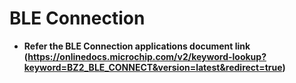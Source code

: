 # BLE Connection

-   **Refer the BLE Connection applications document link (https://onlinedocs.microchip.com/v2/keyword-lookup?keyword=BZ2_BLE_CONNECT&version=latest&redirect=true)**
